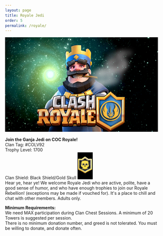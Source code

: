 ```yaml
---
layout: page
title: Royale Jedi
order: 5 
permalink: /royale/
---
```


![Clash Royale image](/royale.png)

**Join the Ganja Jedi on COC Royale!** <br/>
Clan Tag: #COLV92 <br/>
Trophy Level: 1700 <br/>
Clan Shield: Black Shield/Gold Skull <img src="/royale_badge.jpg" width="50px"/> <br/>
Hear ye, hear ye! We welcome Royale Jedi who are active, polite, have a good sense of humor, and who have enough trophies to join our Royale Rebellion! (exceptions may be made if vouched for). It's a place to chill and chat with other members. Adults only. 

**Minimum Requirements:** <br/>
We need MAX participation during Clan Chest Sessions. A minimum of 20 Towers is suggested per session. <br/>
There is no minimum donation number, and greed is not tolerated. You must be willing to donate, and donate often. 

